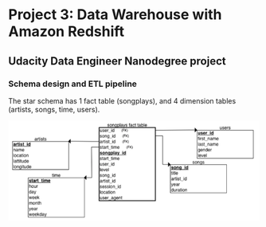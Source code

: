 Project 3: Data Warehouse with Amazon Redshift
===========================

Udacity Data Engineer Nanodegree project
----------------------------------------

### Schema design and ETL pipeline

The star schema has 1 fact table (songplays), and 4 dimension tables (artists, songs,  time, users).

![](relationalschema.png)
